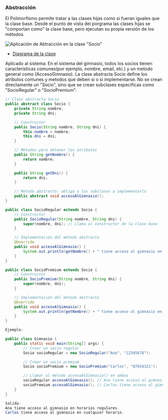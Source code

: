 ### Abstracción

El Polimorfismo permite tratar a las clases hijas como si fueran iguales que la clase base. Desde el punto de vista del porgrama las clases hijas se "comportan como" la clase base, pero ejecutan su propia versión de los métodos.

![Aplicación de Abtracción en la clase "Socio"]()
- [Diagrama de la clase]()

Aplicado al sistema: En el sistema del gimnasio, todos los socios tienen caracteristicas comunes(por ejemplo, nombre, email, etc.) y un metodo general como (AccesoGimnasio). La clase abstracta Socio define los atributos comunes y metodos que deben si o si implementarse. No se crean directamente un "Socio", sino que se crean subclases especificas como "SocioRegular" o "SocioPremium".

```java
// Clase abstracta Socio
public abstract class Socio {
    private String nombre;
    private String dni;

    // Constructor
    public Socio(String nombre, String dni) {
        this.nombre = nombre;
        this.dni = dni;
    }

    // Métodos para obtener los atributos
    public String getNombre() {
        return nombre;
    }

    public String getDni() {
        return dni;
    }

    // Método abstracto: obliga a las subclases a implementarlo
    public abstract void accesoAlGimnasio();
}

public class SocioRegular extends Socio {
    // Constructor
    public SocioRegular(String nombre, String dni) {
        super(nombre, dni); // Llama al constructor de la clase base
    }

    // Implementación del método abstracto
    @Override
    public void accesoAlGimnasio() {
        System.out.println(getNombre() + " tiene acceso al gimnasio en horarios regulares.");
    }
}

public class SocioPremium extends Socio {
    // Constructor
    public SocioPremium(String nombre, String dni) {
        super(nombre, dni);
    }

    // Implementación del método abstracto
    @Override
    public void accesoAlGimnasio() {
        System.out.println(getNombre() + " tiene acceso al gimnasio en cualquier horario.");
    }
}

Ejemplo:

public class Gimnasio {
    public static void main(String[] args) {
        // Crear un socio regular
        Socio socioRegular = new SocioRegular("Ana", "12345678");

        // Crear un socio premium
        Socio socioPremium = new SocioPremium("Carlos", "87654321");

        // Llamar al método accesoAlGimnasio() en ambos
        socioRegular.accesoAlGimnasio(); // Ana tiene acceso al gimnasio en horarios regulares.
        socioPremium.accesoAlGimnasio(); // Carlos tiene acceso al gimnasio en cualquier horario.
    }
}

Salida:
Ana tiene acceso al gimnasio en horarios regulares.
Carlos tiene acceso al gimnasio en cualquier horario.

```